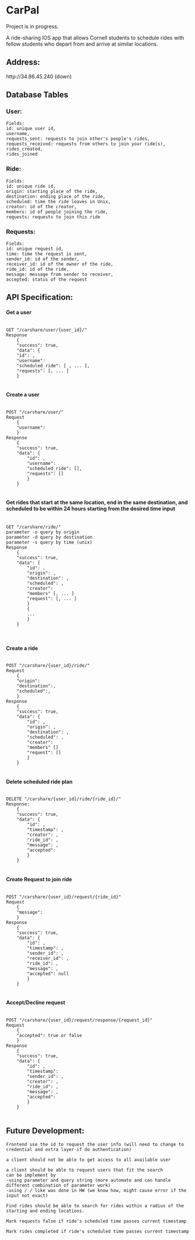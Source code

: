 <h1> CarPal </h1> 
<p> Project is in progress. </p>
<p> A ride-sharing IOS app that allows Cornell students to schedule rides with fellow students who depart from and arrive at similar locations. </p>


<h2> Address: </h2>
    http://34.86.45.240 (down)

<h2> Database Tables </h2>

<h3> User: </h3>

    Fields:
    id: unique user id,
    username,
    requests_sent: requests to join other's people's rides, 
    requests_received: requests from others to join your ride(s),
    rides_created,
    rides_joined

<h3> Ride: </h3>

    Fields:
    id: unique ride id,
    origin: starting place of the ride,
    destination: ending place of the ride,
    scheduled: time the ride leaves in Unix,
    creator: id of the creator,
    members: id of people joining the ride,
    requests: requests to join this ride

<h3> Requests: </h3>

    Fields:
    id: unique request id,
    time: time the request is sent,
    sender_id: id of the sender,
    receiver_id: id of the owner of the ride,
    ride_id: id of the ride,
    message: message from sender to receiver,
    accepted: status of the request


<h2> API Specification: </h2>

<h4> Get a user </h4>
<pre>
<code>
GET "/carshare/user/{user_id}/"
Response
    {
    "success": true,
    "data": {            
    "id": <ID>,
    "username":<USER INPUT FOR USERNAME>
    "scheduled_ride": [ <SERIALIZED RIDE>, ... ],
    "requests": [<SERIALIZED REQUEST>, ... ]
    }
</code>
</pre>


<h4> Create a user </h4>
<pre>
<code>
POST "/carshare/user/"
Request
    {
    "username": <USER INPUT>
    }
Response
    {
    "success": true,
    "data": {            
        "id": <ID>,
        "username":<USER INPUT FOR USERNAME>
        "scheduled_ride": [],
        "requests": []
        }
    }
</code>
</pre>


<h4> Get rides that start at the same location, end in the same destination, and scheduled to be 
    within 24 hours starting from the desired time input </h4>
    <pre>
        <code>
GET "/carshare/ride/"
parameter -o query by origin
parameter -d query by destination
parameter -s query by time (unix)
Response
    {
    "success": true,
    "data": {
        "id": <id>,
        "origin": <USER INPUT FOR ORIGIN>,
        "destination": <USER INPUT FOR DESTINATION>,
        "scheduled": <USER INPUT FOR scheduled>,
        "creator": <USER ID>
        "members" [<SERIALIZED USER WITHOUT RIDE and REQUEST FIELD>, ... ]
        "request": [<SERIALIZED REQUEST WITHOUT RIDE FIELD>, ... ]    
        }
        {
        ...
        }
    }
        </code>
    </pre>


<h4> Create a ride </h4>
<pre>
<code>
POST "/carshare/{user_id}/ride/"
Request
    {
    "origin": <USER INPUT for ORIGIN>
    "destination":<USER INPUT FOR DESTINATION>,
    "scheduled":<USER INPUT FOR scheduled>,
    }
Response
    {
    "success": true,
    "data": {
        "id": <id>,
        "origin": <USER INPUT FOR ORIGIN>,
        "destination": <USER INPUT FOR DESTINATION IN UNIX>,
        "scheduled": <USER INPUT FOR scheduled>,
        "creator": <USER_ID>
        "members" []
        "request": []    
        }
    }
</code>
</pre>

<h4> Delete scheduled ride plan </h4>
<pre>
<code>
DELETE "/carshare/{user_id}/ride/{ride_id}/"
Response:
    {
    "success": true,
    "data": {
        "id": <ID>,
        "timestamp": <NOW>,
        "creator": <ID OF OWNER OF THE RIDE>,
        "ride_id": <RIDE ID>,
        "message": <USER INPUT FOR MESSAGE>,
        "accepted": <USER INPUT FOR ACCEPTED>
        }    
    }
</code>
</pre>


<h4>Create Request to join ride</h4>
<pre>
<code>
POST "/carshare/{user_id}/request/{ride_id}"
Request
    {
    "message":<USER INPUT FOR MESSAGE>
    }
Response
    {
    "success": true,
    "data": {
        "id": <ID>,
        "timestamp": <NOW>,
        "sender_id": <ID OF USER>,
        "receiver_id": <ID OF OWNER OF THE RIDE>,
        "ride_id": <RIDE ID>,
        "message": <USER INPUT FOR MESSAGE>,
        "accepted": null
        }    
    }
</code>
</pre>

<h4> Accept/Decline request </h4>
<pre>
<code>
POST "/carshare/{user_id}/request/response/{request_id}"
Request
    {
    "accepted": true or false
    }
Response
    {
    "success": true,
    "data": {
        "id": <ID>,
        "timestamp": <NOW>
        "sender_id": <USER INPUT FOR SENDER_ID>,
        "creator": <ID OF OWNER OF THE RIDE>,
        "ride_id": <RIDE ID>,
        "message": <USER INPUT FOR MESSAGE>,
        "accepted": <USER INPUT FOR ACCEPTED>
        }    
    }
</code>
</pre>


<h2> Future Development: </h2>

    Frontend use the id to request the user info (will need to change to credential and extra layer if do authentication)

    a client should not be able to get access to all available user

    a client should be able to request users that fit the search
    can be implement by
    -using parameter and query string (more automate and can handle different combination of parameter work)
    -using / / like was done in HW (we know how, might cause error if the input not exact)

    Find rides should be able to search for rides within a radius of the starting and ending locations.

    Mark requests false if ride's scheduled time passes current timestamp

    Mark rides completed if ride's scheduled time passes current timestamp
